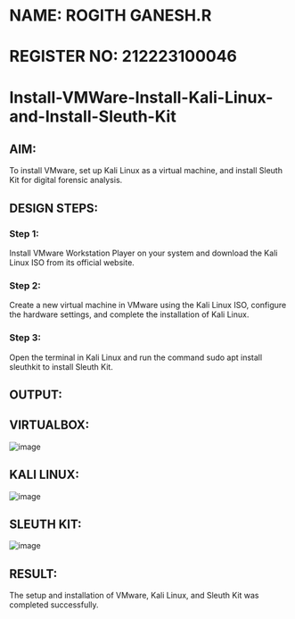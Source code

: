 # NAME: ROGITH GANESH.R
# REGISTER NO: 212223100046

# Install-VMWare-Install-Kali-Linux-and-Install-Sleuth-Kit
## AIM:

To install VMware, set up Kali Linux as a virtual machine, and install Sleuth Kit for digital forensic analysis.

## DESIGN STEPS:

### Step 1:

Install VMware Workstation Player on your system and download the Kali Linux ISO from its official website.

### Step 2:

Create a new virtual machine in VMware using the Kali Linux ISO, configure the hardware settings, and complete the installation of Kali Linux.

### Step 3:

Open the terminal in Kali Linux and run the command sudo apt install sleuthkit to install Sleuth Kit.

## OUTPUT:

## VIRTUALBOX:
![image](https://github.com/user-attachments/assets/f01b68c9-2e83-4555-b56b-00400904d697)
## KALI LINUX:
![image](https://github.com/user-attachments/assets/04f77b59-85cc-440b-b1da-e0fb74bc8c13)
## SLEUTH KIT:
![image](https://github.com/user-attachments/assets/dbde4714-9b38-4029-a005-b112dd8cdebb)

## RESULT:
The setup and installation of VMware, Kali Linux, and Sleuth Kit was completed successfully.
